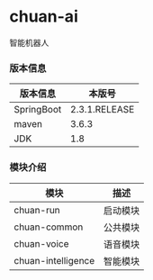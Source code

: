 # chuan-ai
智能机器人



### 版本信息

| 版本信息   | 本版号        |
| ---------- | ------------- |
| SpringBoot | 2.3.1.RELEASE |
| maven      | 3.6.3         |
| JDK        | 1.8           |



### 模块介绍

| 模块               | 描述     |
| ------------------ | -------- |
| chuan-run          | 启动模块 |
| chuan-common       | 公共模块 |
| chuan-voice        | 语音模块 |
| chuan-intelligence | 智能模块 |

